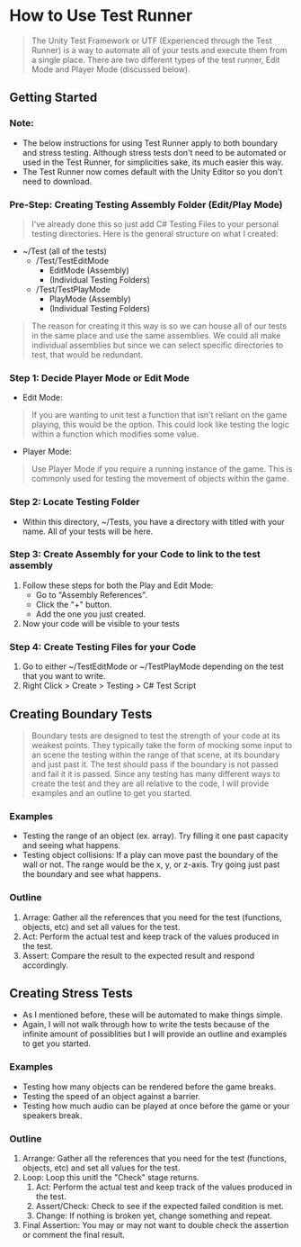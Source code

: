 # How to Use Test Runner
> The Unity Test Framework or UTF (Experienced through the Test Runner) is a way to automate all of your tests and execute them from a single place. There are two different types of the test runner, Edit Mode and Player Mode (discussed below). 

## Getting Started

### Note: 
- The below instructions for using Test Runner apply to both boundary and stress testing. Although stress tests don't need to be automated or used in the Test Runner, for simplicities sake, its much easier this way. 
- The Test Runner now comes default with the Unity Editor so you don't need to download. 

### Pre-Step: Creating Testing Assembly Folder (Edit/Play Mode)
> I've already done this so just add C# Testing Files to your personal testing directories. Here is the general structure on what I created: 
- ~/Test (all of the tests)
    - /Test/TestEditMode
        - EditMode (Assembly)
        - (Individual Testing Folders)
    - /Test/TestPlayMode
        - PlayMode (Assembly)
        - (Individual Testing Folders)

> The reason for creating it this way is so we can house all of our tests in the same place and use the same assemblies. We could all make individual assemblies but since we can select specific directories to test, that would be redundant. 

### Step 1: Decide Player Mode or Edit Mode
- Edit Mode:
> If you are wanting to unit test a function that isn't reliant on the game playing, this would be the option. This could look like testing the logic within a function which modifies some value. 
- Player Mode: 
> Use Player Mode if you require a running instance of the game. This is commonly used for testing the movement of objects within the game. 

### Step 2: Locate Testing Folder
- Within this directory, ~/Tests, you have a directory with titled with your name. All of your tests will be here.  

### Step 3: Create Assembly for your Code to link to the test assembly
1. Follow these steps for both the Play and Edit Mode:
    - Go to "Assembly References". 
    - Click the "+" button.
    - Add the one you just created. 
2. Now your code will be visible to your tests

### Step 4: Create Testing Files for your Code
1. Go to either ~/TestEditMode or ~/TestPlayMode depending on the test that you want to write. 
2. Right Click > Create > Testing > C# Test Script

## Creating Boundary Tests
> Boundary tests are designed to test the strength of your code at its weakest points. They typically take the form of mocking some input to an scene the testing within the range of that scene, at its boundary and just past it. The test should pass if the boundary is not passed and fail it it is passed. 
> Since any testing has many different ways to create the test and they are all relative to the code, I will provide examples and an outline to get you started. 

### Examples
- Testing the range of an object (ex. array). Try filling it one past capacity and seeing what happens. 
- Testing object collisions: If a play can move past the boundary of the wall or not. The range would be the x, y, or z-axis. Try going just past the boundary and see what happens. 

### Outline 
1. Arrage: Gather all the references that you need for the test (functions, objects, etc) and set all values for the test. 
2. Act: Perform the actual test and keep track of the values produced in the test. 
3. Assert: Compare the result to the expected result and respond accordingly. 

## Creating Stress Tests
- As I mentioned before, these will be automated to make things simple. 
- Again, I will not walk through how to write the tests because of the infinite amount of possiblities but I will provide an outline and examples to get you started.

### Examples
- Testing how many objects can be rendered before the game breaks. 
- Testing the speed of an object against a barrier. 
- Testing how much audio can be played at once before the game or your speakers break. 

### Outline
1. Arrange: Gather all the references that you need for the test (functions, objects, etc) and set all values for the test. 
2. Loop: Loop this unitl the "Check" stage returns. 
    1. Act: Perform the actual test and keep track of the values produced in the test. 
    2. Assert/Check: Check to see if the expected failed condition is met. 
    3. Change: If nothing is broken yet, change something and repeat. 
3. Final Assertion: You may or may not want to double check the assertion or comment the final result. 